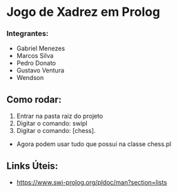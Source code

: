 # Jogo de Xadrez em Prolog

### Integrantes:
- Gabriel Menezes
- Marcos Silva
- Pedro Donato
- Gustavo Ventura
- Wendson


## Como rodar:

1. Entrar na pasta raiz do projeto
2. Digitar o comando: swipl
3. Digitar o comando: [chess].
- Agora podem usar tudo que possui na classe chess.pl

## Links Úteis:
- https://www.swi-prolog.org/pldoc/man?section=lists

